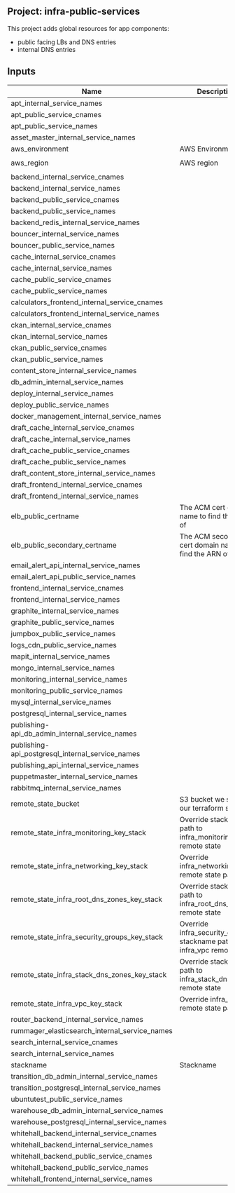 ## Project: infra-public-services

This project adds global resources for app components:
  - public facing LBs and DNS entries
  - internal DNS entries



## Inputs

| Name | Description | Type | Default | Required |
|------|-------------|:----:|:-----:|:-----:|
| apt_internal_service_names |  | list | `<list>` | no |
| apt_public_service_cnames |  | list | `<list>` | no |
| apt_public_service_names |  | list | `<list>` | no |
| asset_master_internal_service_names |  | list | `<list>` | no |
| aws_environment | AWS Environment | string | - | yes |
| aws_region | AWS region | string | `eu-west-1` | no |
| backend_internal_service_cnames |  | list | `<list>` | no |
| backend_internal_service_names |  | list | `<list>` | no |
| backend_public_service_cnames |  | list | `<list>` | no |
| backend_public_service_names |  | list | `<list>` | no |
| backend_redis_internal_service_names |  | list | `<list>` | no |
| bouncer_internal_service_names |  | list | `<list>` | no |
| bouncer_public_service_names |  | list | `<list>` | no |
| cache_internal_service_cnames |  | list | `<list>` | no |
| cache_internal_service_names |  | list | `<list>` | no |
| cache_public_service_cnames |  | list | `<list>` | no |
| cache_public_service_names |  | list | `<list>` | no |
| calculators_frontend_internal_service_cnames |  | list | `<list>` | no |
| calculators_frontend_internal_service_names |  | list | `<list>` | no |
| ckan_internal_service_cnames |  | list | `<list>` | no |
| ckan_internal_service_names |  | list | `<list>` | no |
| ckan_public_service_cnames |  | list | `<list>` | no |
| ckan_public_service_names |  | list | `<list>` | no |
| content_store_internal_service_names |  | list | `<list>` | no |
| db_admin_internal_service_names |  | list | `<list>` | no |
| deploy_internal_service_names |  | list | `<list>` | no |
| deploy_public_service_names |  | list | `<list>` | no |
| docker_management_internal_service_names |  | list | `<list>` | no |
| draft_cache_internal_service_cnames |  | list | `<list>` | no |
| draft_cache_internal_service_names |  | list | `<list>` | no |
| draft_cache_public_service_cnames |  | list | `<list>` | no |
| draft_cache_public_service_names |  | list | `<list>` | no |
| draft_content_store_internal_service_names |  | list | `<list>` | no |
| draft_frontend_internal_service_cnames |  | list | `<list>` | no |
| draft_frontend_internal_service_names |  | list | `<list>` | no |
| elb_public_certname | The ACM cert domain name to find the ARN of | string | - | yes |
| elb_public_secondary_certname | The ACM secondary cert domain name to find the ARN of | string | - | yes |
| email_alert_api_internal_service_names |  | list | `<list>` | no |
| email_alert_api_public_service_names |  | list | `<list>` | no |
| frontend_internal_service_cnames |  | list | `<list>` | no |
| frontend_internal_service_names |  | list | `<list>` | no |
| graphite_internal_service_names |  | list | `<list>` | no |
| graphite_public_service_names |  | list | `<list>` | no |
| jumpbox_public_service_names |  | list | `<list>` | no |
| logs_cdn_public_service_names |  | list | `<list>` | no |
| mapit_internal_service_names |  | list | `<list>` | no |
| mongo_internal_service_names |  | list | `<list>` | no |
| monitoring_internal_service_names |  | list | `<list>` | no |
| monitoring_public_service_names |  | list | `<list>` | no |
| mysql_internal_service_names |  | list | `<list>` | no |
| postgresql_internal_service_names |  | list | `<list>` | no |
| publishing-api_db_admin_internal_service_names |  | list | `<list>` | no |
| publishing-api_postgresql_internal_service_names |  | list | `<list>` | no |
| publishing_api_internal_service_names |  | list | `<list>` | no |
| puppetmaster_internal_service_names |  | list | `<list>` | no |
| rabbitmq_internal_service_names |  | list | `<list>` | no |
| remote_state_bucket | S3 bucket we store our terraform state in | string | - | yes |
| remote_state_infra_monitoring_key_stack | Override stackname path to infra_monitoring remote state | string | `` | no |
| remote_state_infra_networking_key_stack | Override infra_networking remote state path | string | `` | no |
| remote_state_infra_root_dns_zones_key_stack | Override stackname path to infra_root_dns_zones remote state | string | `` | no |
| remote_state_infra_security_groups_key_stack | Override infra_security_groups stackname path to infra_vpc remote state | string | `` | no |
| remote_state_infra_stack_dns_zones_key_stack | Override stackname path to infra_stack_dns_zones remote state | string | `` | no |
| remote_state_infra_vpc_key_stack | Override infra_vpc remote state path | string | `` | no |
| router_backend_internal_service_names |  | list | `<list>` | no |
| rummager_elasticsearch_internal_service_names |  | list | `<list>` | no |
| search_internal_service_cnames |  | list | `<list>` | no |
| search_internal_service_names |  | list | `<list>` | no |
| stackname | Stackname | string | - | yes |
| transition_db_admin_internal_service_names |  | list | `<list>` | no |
| transition_postgresql_internal_service_names |  | list | `<list>` | no |
| ubuntutest_public_service_names |  | list | `<list>` | no |
| warehouse_db_admin_internal_service_names |  | list | `<list>` | no |
| warehouse_postgresql_internal_service_names |  | list | `<list>` | no |
| whitehall_backend_internal_service_cnames |  | list | `<list>` | no |
| whitehall_backend_internal_service_names |  | list | `<list>` | no |
| whitehall_backend_public_service_cnames |  | list | `<list>` | no |
| whitehall_backend_public_service_names |  | list | `<list>` | no |
| whitehall_frontend_internal_service_names |  | list | `<list>` | no |

